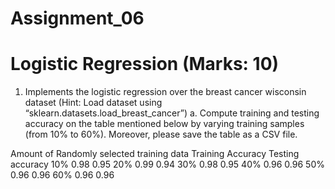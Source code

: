 # Assignment_06

# Logistic Regression (Marks: 10)
1. Implements the logistic regression over the breast cancer wisconsin dataset (Hint: Load dataset
using “sklearn.datasets.load_breast_cancer”)
a. Compute training and testing accuracy on the table mentioned below by varying
training samples (from 10% to 60%). Moreover, please save the table as a CSV
file.

Amount of Randomly selected training data	Training Accuracy	Testing accuracy
10%	0.98	0.95
20%	0.99	0.94
30%	0.98	0.95
40%	0.96	0.96
50%	0.96	0.96
60%	0.96	0.96


